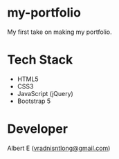 # my-portfolio
My first take on making my portfolio.

# Tech Stack
- HTML5
- CSS3
- JavaScript (jQuery)
- Bootstrap 5

# Developer
Albert E (vradnisntlong@gmail.com)